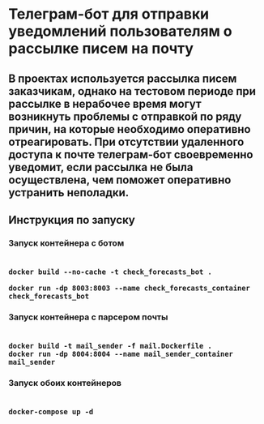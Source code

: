 <h1>Телеграм-бот для отправки уведомлений пользователям о рассылке писем на почту</h1>

<h2>
В проектах используется рассылка писем заказчикам, однако на тестовом периоде при рассылке в нерабочее время могут возникнуть проблемы
с отправкой по ряду причин, на которые необходимо оперативно отреагировать.
При отсутствии удаленного доступа к почте телеграм-бот своевременно уведомит, если рассылка не была осуществлена, чем поможет оперативно устранить неполадки.
</h2>

<h2><b>Инструкция по запуску</b></h2>

<h3>Запуск контейнера с ботом</h3>
<h3>
<code>
docker build --no-cache -t check_forecasts_bot .<br>
docker run -dp 8003:8003 --name check_forecasts_container check_forecasts_bot
</code>
</h3>

<h3>Запуск контейнера с парсером почты</h3>
<h3>
<code>
docker build -t mail_sender -f mail.Dockerfile .
docker run -dp 8004:8004 --name mail_sender_container mail_sender
</code>
</h3>

<h3>Запуск обоих контейнеров</h3>
<h3>
<code>
docker-compose up -d
</code>
</h3>